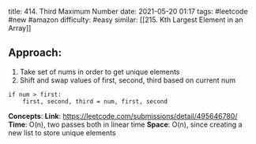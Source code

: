 title: 414. Third Maximum Number
date: 2021-05-20 01:17
tags: #leetcode #new #amazon 
difficulty: #easy 
similar: [[215. Kth Largest Element in an Array]]

## Approach:
1. Take set of nums in order to get unique elements
2. Shift and swap values of first, second, third based on current num

```
if num > first:
	first, second, third = num, first, second
```

**Concepts**: 
**Link**: https://leetcode.com/submissions/detail/495646780/
**Time**: O(n), two passes both in linear time
**Space**: O(n), since creating a new list to store unique elements